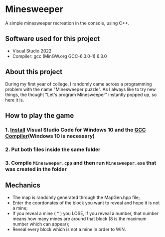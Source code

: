 # Minesweeper
A simple minesweeper recreation in the console, using C++.

## Software used for this project
- Visual Studio 2022
- Compiler: gcc (MinGW.org GCC-6.3.0-1) 6.3.0

## About this project
During my first year of college, I randomly came across a programming problem with the name "Minesweeper puzzle". As I always like to try new things, the thought "Let's program Minesweeper" instantly popped up, so here it is.

## How to play the game
### 1. [Install](https://code.visualstudio.com/download) Visual Studio Code for Windows 10 and the [GCC Compiler](https://sourceforge.net/projects/mingw-w64/)(Windows 10 is necessary)
### 2. Put both files inside the same folder
### 3. Compile `Minesweeper.cpp` and then run `Minesweeper.exe` that was created in the folder


## Mechanics
- The map is randomly generated through the MapGen.hpp file;
- Enter the coordonates of the block you want to reveal and hope it is not a mine;
- If you reveal a mine ( * ) you LOSE, if you reveal a number, that number means how many mines are around that block (8 is the maximum number which can appear);
- Reveal every block which is not a mine in order to WIN.
